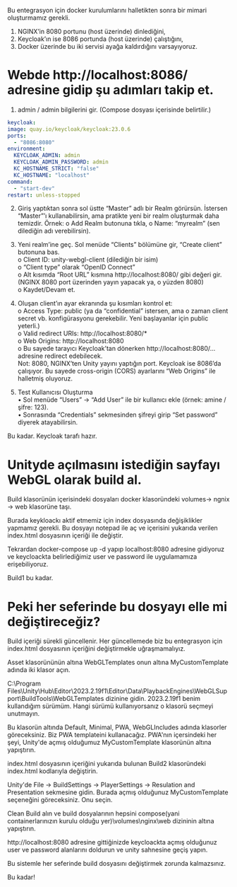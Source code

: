 Bu entegrasyon için docker kurulumlarını halletikten sonra bir mimari oluşturmamız gerekli.

1. NGINX’in 8080 portunu (host üzerinde) dinlediğini,
2. Keycloak’ın ise 8086 portunda (host üzerinde) çalıştığını,
3. Docker üzerinde bu iki servisi ayağa kaldırdığını varsayıyoruz.

# Webde http://localhost:8086/ adresine gidip şu adımları takip et.
1.	admin / admin bilgilerini gir. (Compose dosyası içerisinde belirtilir.)
              
  ```yaml
keycloak:
  image: quay.io/keycloak/keycloak:23.0.6
  ports:
    - "8086:8080"
  environment:
    KEYCLOAK_ADMIN: admin
    KEYCLOAK_ADMIN_PASSWORD: admin
    KC_HOSTNAME_STRICT: "false"
    KC_HOSTNAME: "localhost"
  command:
    - "start-dev"
  restart: unless-stopped
  ```

2.	Giriş yaptıktan sonra sol üstte “Master” adlı bir Realm görürsün. İstersen “Master”’ı kullanabilirsin, ama pratikte yeni bir realm oluşturmak daha temizdir.
 Örnek:
  o	Add Realm butonuna tıkla,
  o	Name: “myrealm” (sen dilediğin adı verebilirsin).

3.	Yeni realm’ine geç. Sol menüde “Clients” bölümüne gir, “Create client” butonuna bas.  
  o	Client ID: unity-webgl-client (dilediğin bir isim)  
  o	“Client type” olarak “OpenID Connect”  
  o	Alt kısımda “Root URL” kısmına http://localhost:8080/ gibi değeri gir. (NGINX 8080 port üzerinden yayın yapacak ya, o yüzden 8080)  
  o	Kaydet/Devam et.  

4.	Oluşan client’ın ayar ekranında şu kısımları kontrol et:  
  o	Access Type: public (ya da “confidential” istersen, ama o zaman client secret vb. konfigürasyonu gerekebilir. Yeni başlayanlar için public yeterli.)  
  o	Valid redirect URIs: http://localhost:8080/*  
  o	Web Origins: http://localhost:8080  
  o	Bu sayede tarayıcı Keycloak’tan dönerken http://localhost:8080/... adresine redirect edebilecek.  
Not: 8080, NGINX’ten Unity yayını yaptığın port. Keycloak ise 8086’da çalışıyor. Bu sayede cross-origin (CORS) ayarlarını “Web Origins” ile halletmiş oluyoruz.  

3. Test Kullanıcısı Oluşturma  
  •	Sol menüde “Users” → “Add User” ile bir kullanıcı ekle (örnek: amine / şifre: 123).  
  •	Sonrasında “Credentials” sekmesinden şifreyi girip “Set password” diyerek atayabilirsin.  

Bu kadar. Keycloak tarafı hazır.  


# Unityde açılmasını istediğin sayfayı WebGL olarak build al. 

Build klasorünün içerisindeki dosyaları docker klasoründeki volumes-> ngnix -> web klasorüne taşı.

Burada keykloackı aktif etmemiz için index dosyasında değişiklikler yapmamız gerekli. Bu dosyayı notepad ile aç ve içerisini yukarıda verilen index.html dosyasının içeriği ile değiştir. 

Tekrardan docker-compose up -d yapıp localhost:8080 adresine gidiyoruz ve keycloackta belirlediğimiz user ve password ile uygulamamıza erişebiliyoruz.

Build1 bu kadar.

# Peki her seferinde bu dosyayı elle mi değiştireceğiz?

Build içeriği sürekli güncellenir. Her güncellemede biz bu entegrasyon için index.html dosyasının içeriğini değiştirmekle uğraşmamalıyız.

Asset klasorününün altına WebGLTemplates onun altına MyCustomTemplate adında iki klasor açın.

C:\Program Files\Unity\Hub\Editor\2023.2.19f1\Editor\Data\PlaybackEngines\WebGLSupport\BuildTools\WebGLTemplates dizinine gidin. 2023.2.19f1 benim kullandığım sürümüm. Hangi sürümü kullanıyorsanız o klasorü seçmeyi unutmayın.

Bu klasorün altında Default, Minimal, PWA, WebGLIncludes adında klasorler göreceksiniz. Biz PWA templateini kullanacağız. PWA'nın içersindeki her şeyi, Unity'de açmış olduğumuz MyCustomTemplate klasorünün altına yapıştırın.

index.html dosyasının içeriğini yukarıda bulunan Build2 klasoründeki index.html kodlarıyla değiştirin.

Unity'de File -> BuildSettings -> PlayerSettings -> Resulation and Presentation sekmesine gidin. Burada açmış olduğunuz MyCustomTemplate seçeneğini göreceksiniz. Onu seçin.

Clean Build alın ve build dosyalarının hepsini compose(yani containerlarınızın kurulu olduğu yer)\volumes\nginx\web dizininin altına yapıştırın.

http://localhost:8080 adresine gittiğinizde keycloackta açmış olduğunuz user ve password alanlarını doldurun ve unity sahnesine geçiş yapın.

Bu sistemle her seferinde build dosyasını değiştirmek zorunda kalmazsınız.

Bu kadar!








